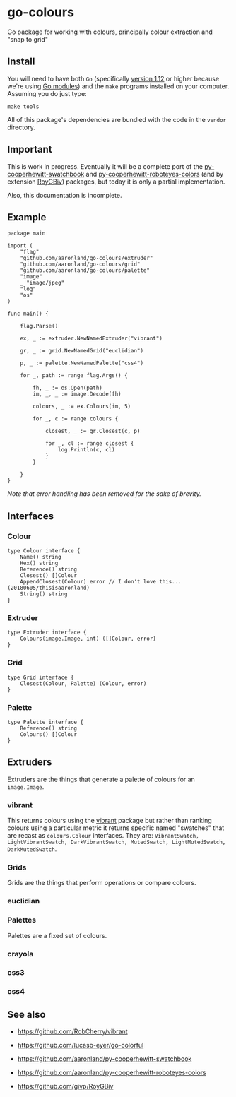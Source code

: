 # go-colours

Go package for working with colours, principally colour extraction and "snap to grid"

## Install

You will need to have both `Go` (specifically [version 1.12](https://golang.org/dl/) or higher because we're using [Go modules](https://github.com/golang/go/wiki/Modules)) and the `make` programs installed on your computer. Assuming you do just type:

```
make tools
```

All of this package's dependencies are bundled with the code in the `vendor` directory.

## Important

This is work in progress. Eventually it will be a complete port of the [py-cooperhewitt-swatchbook](https://github.com/aaronland/py-cooperhewitt-swatchbook) and [py-cooperhewitt-roboteyes-colors](https://github.com/aaronland/py-cooperhewitt-roboteyes-colors) (and by extension [RoyGBiv](https://github.com/givp/RoyGBiv)) packages, but today it is only a partial implementation.

Also, this documentation is incomplete.

## Example

```
package main

import (
	"flag"
	"github.com/aaronland/go-colours/extruder"
	"github.com/aaronland/go-colours/grid"
	"github.com/aaronland/go-colours/palette"
	"image"
	_ "image/jpeg"
	"log"
	"os"
)

func main() {

	flag.Parse()

	ex, _ := extruder.NewNamedExtruder("vibrant")

	gr, _ := grid.NewNamedGrid("euclidian")

	p, _ := palette.NewNamedPalette("css4")

	for _, path := range flag.Args() {

		fh, _ := os.Open(path)
		im, _, _ := image.Decode(fh)

		colours, _ := ex.Colours(im, 5)

		for _, c := range colours {

			closest, _ := gr.Closest(c, p)

			for _, cl := range closest {
				log.Println(c, cl)
			}
		}

	}
}
```

_Note that error handling has been removed for the sake of brevity._

## Interfaces

### Colour

```
type Colour interface {
	Name() string
	Hex() string
	Reference() string
	Closest() []Colour
	AppendClosest(Colour) error // I don't love this... (20180605/thisisaaronland)
	String() string
}
```

### Extruder

```
type Extruder interface {
	Colours(image.Image, int) ([]Colour, error)
}
```

### Grid

```
type Grid interface {
	Closest(Colour, Palette) (Colour, error)
}
```

### Palette

```
type Palette interface {
	Reference() string
	Colours() []Colour
}
```

## Extruders

Extruders are the things that generate a palette of colours for an `image.Image`.

### vibrant

This returns colours using the [vibrant](github.com/RobCherry/vibrant) package but rather than ranking colours using a particular metric it returns specific named "swatches" that are recast as `colours.Colour` interfaces. They are: `VibrantSwatch, LightVibrantSwatch, DarkVibrantSwatch, MutedSwatch, LightMutedSwatch, DarkMutedSwatch`.

### Grids

Grids are the things that perform operations or compare colours.

### euclidian

### Palettes

Palettes are a fixed set of colours.

### crayola

### css3

### css4

## See also

* https://github.com/RobCherry/vibrant
* https://github.com/lucasb-eyer/go-colorful

* https://github.com/aaronland/py-cooperhewitt-swatchbook
* https://github.com/aaronland/py-cooperhewitt-roboteyes-colors
* https://github.com/givp/RoyGBiv
